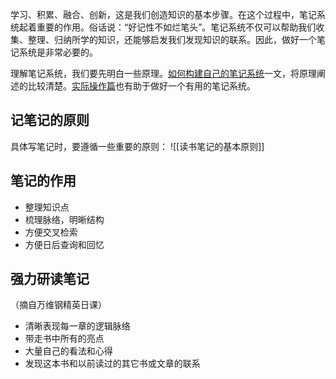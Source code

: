 学习、积累、融合、创新，这是我们创造知识的基本步骤。在这个过程中，笔记系统起着重要的作用。俗话说：“好记性不如烂笔头”。笔记系统不仅可以帮助我们收集、整理、归纳所学的知识，还能够启发我们发现知识的联系。因此，做好一个笔记系统是非常必要的。

理解笔记系统，我们要先明白一些原理。[如何构建自己的笔记系统](https://www.zhihu.com/question/23427617/answer/1461195696)一文，将原理阐述的比较清楚。[实际操作篇](https://zhuanlan.zhihu.com/p/353521308)也有助于做好一个有用的笔记系统。

## 记笔记的原则

具体写笔记时，要遵循一些重要的原则：
![[读书笔记的基本原则]]

## 笔记的作用
- 整理知识点
- 梳理脉络，明晰结构
- 方便交叉检索
- 方便日后查询和回忆

## 强力研读笔记
（摘自万维钢精英日课）
-   清晰表现每一章的逻辑脉络
-   带走书中所有的亮点
-   大量自己的看法和心得
-   发现这本书和以前读过的其它书或文章的联系